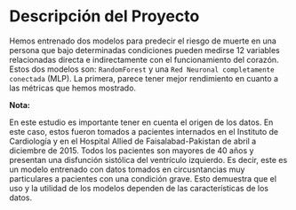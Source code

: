 # Descripción del Proyecto

Hemos entrenado dos modelos para predecir el riesgo de muerte en una persona que
bajo determinadas condiciones pueden medirse 12 variables relacionadas directa e 
indirectamente con el funcionamiento del corazón. Estos dos modelos son: `RandomForest` y 
una `Red Neuronal completamente conectada` (MLP). La primera, parece tener mejor rendimiento 
en cuanto a las métricas que hemos mostrado. 

**Nota:** 

En este estudio es importante tener en cuenta el origen de los datos. 
En este caso, estos fueron tomados a pacientes internados en el Instituto de Cardiología y en el Hospital Allied de Faisalabad-Pakistan de abril a diciembre de 2015. 
Todos los pacientes son mayores de 40 años y presentan una disfunción sistólica del ventrículo izquierdo. Es decir, este es un modelo entrenado con datos tomados en
circusntancias muy particulares a pacientes con una condición grave. Esto demuestra que el uso y la utilidad de los modelos dependen de las características de los datos. 
